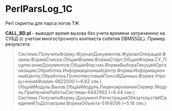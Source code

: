 # PerlParsLog_1C
Perl cкрипты для парса логов ТЖ

**CALL_BD.pl** - выводит время вызова без учета времени затраченное на СУБД (с учетом многострочного контекста собятия DBMSSQL).
Пример результата:

>Система.ПолучитьФорму:ЖурналДокументов.ЖурналОпераций.Форма.ФормаСписка;ОбщаяФорма.ФормаСтарт;ОбщаяФорма.СУ_ПодписаниеДокументов;ОбщаяФор>ма.ФормаВыбораТекущейОрганизации;Обработка.ИнформационныйЦентр.Форма.ИнформационныйЦентр;Обработка.ПолнотекстовыйПоискВДанных.Форма.Упрощ>еннаяФорма-6822000 (~6.82 сек.)
>ОбщийМодуль.Вызов:ОбщийМодуль.ЛицензированиеСервер.Модуль.ПриНачалеРаботыСистемы-6442992 (~6.44 сек.)
>Система.ПолучитьФорму:Документ.РегистрацияОбязательствИСведенийПоДоговорам.ФормаОбъекта-5164006 (~5.16 сек.)
  

